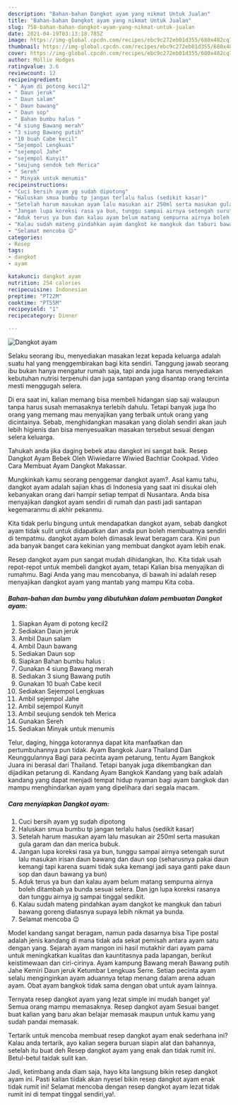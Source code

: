 ```yaml
---
description: "Bahan-bahan Dangkot ayam yang nikmat Untuk Jualan"
title: "Bahan-bahan Dangkot ayam yang nikmat Untuk Jualan"
slug: 758-bahan-bahan-dangkot-ayam-yang-nikmat-untuk-jualan
date: 2021-04-19T03:13:18.785Z
image: https://img-global.cpcdn.com/recipes/ebc9c272eb01d355/680x482cq70/dangkot-ayam-foto-resep-utama.jpg
thumbnail: https://img-global.cpcdn.com/recipes/ebc9c272eb01d355/680x482cq70/dangkot-ayam-foto-resep-utama.jpg
cover: https://img-global.cpcdn.com/recipes/ebc9c272eb01d355/680x482cq70/dangkot-ayam-foto-resep-utama.jpg
author: Mollie Hodges
ratingvalue: 3.6
reviewcount: 12
recipeingredient:
- " Ayam di potong kecil2"
- " Daun jeruk"
- " Daun salam"
- " Daun bawang"
- " Daun sop"
- " Bahan bumbu halus "
- "4 siung Bawang merah"
- "3 siung Bawang putih"
- "10 buah Cabe kecil"
- "Sejempol Lengkuas"
- "sejempol Jahe"
- "sejempol Kunyit"
- "seujung sendok teh Merica"
- " Sereh"
- " Minyak untuk menumis"
recipeinstructions:
- "Cuci bersih ayam yg sudah dipotong"
- "Haluskan smua bumbu tp jangan terlalu halus (sedikit kasar)"
- "Setelah harum masukan ayam lalu masukan air 250ml serta masukan gula garam dan dan merica bubuk."
- "Jangan lupa koreksi rasa ya bun, tunggu sampai airnya setengah surut lalu masukan irisan daun bawang dan daun sop (seharusnya pakai daun kemangi tapi karena suami tidak suka kemangi jadi saya ganti pake daun sop dan daun bawang ya bun)"
- "Aduk terus ya bun dan kalau ayam belum matang sempurna airnya boleh ditambah ya bunda sesuai selera. Dan jgn lupa koreksi rasanya dan tunggu airnya jg sampai tinggal sedikit."
- "Kalau sudah mateng pindahkan ayam dangkot ke mangkuk dan taburi bawang goreng diatasnya supaya lebih nikmat ya bunda."
- "Selamat mencoba 😉"
categories:
- Resep
tags:
- dangkot
- ayam

katakunci: dangkot ayam 
nutrition: 254 calories
recipecuisine: Indonesian
preptime: "PT22M"
cooktime: "PT55M"
recipeyield: "1"
recipecategory: Dinner

---
```



![Dangkot ayam](https://img-global.cpcdn.com/recipes/ebc9c272eb01d355/680x482cq70/dangkot-ayam-foto-resep-utama.jpg)

Selaku seorang ibu, menyediakan masakan lezat kepada keluarga adalah suatu hal yang menggembirakan bagi kita sendiri. Tanggung jawab seorang ibu bukan hanya mengatur rumah saja, tapi anda juga harus menyediakan kebutuhan nutrisi terpenuhi dan juga santapan yang disantap orang tercinta mesti menggugah selera.

Di era  saat ini, kalian memang bisa membeli hidangan siap saji walaupun tanpa harus susah memasaknya terlebih dahulu. Tetapi banyak juga lho orang yang memang mau menyajikan yang terbaik untuk orang yang dicintainya. Sebab, menghidangkan masakan yang diolah sendiri akan jauh lebih higienis dan bisa menyesuaikan masakan tersebut sesuai dengan selera keluarga. 

Tahukah anda jika daging bebek atau dangkot ini sangat baik. Resep Dangkot Ayam Bebek Oleh Wiwiedarre Wiwied Bachtiar Cookpad. Video Cara Membuat Ayam Dangkot Makassar.

Mungkinkah kamu seorang penggemar dangkot ayam?. Asal kamu tahu, dangkot ayam adalah sajian khas di Indonesia yang saat ini disukai oleh kebanyakan orang dari hampir setiap tempat di Nusantara. Anda bisa menyajikan dangkot ayam sendiri di rumah dan pasti jadi santapan kegemaranmu di akhir pekanmu.

Kita tidak perlu bingung untuk mendapatkan dangkot ayam, sebab dangkot ayam tidak sulit untuk didapatkan dan anda pun boleh membuatnya sendiri di tempatmu. dangkot ayam boleh dimasak lewat beragam cara. Kini pun ada banyak banget cara kekinian yang membuat dangkot ayam lebih enak.

Resep dangkot ayam pun sangat mudah dihidangkan, lho. Kita tidak usah repot-repot untuk membeli dangkot ayam, tetapi Kalian bisa menyajikan di rumahmu. Bagi Anda yang mau mencobanya, di bawah ini adalah resep menyajikan dangkot ayam yang mantab yang mampu Kita coba.

<!--inarticleads1-->

##### Bahan-bahan dan bumbu yang dibutuhkan dalam pembuatan Dangkot ayam:

1. Siapkan  Ayam di potong kecil2
1. Sediakan  Daun jeruk
1. Ambil  Daun salam
1. Ambil  Daun bawang
1. Sediakan  Daun sop
1. Siapkan  Bahan bumbu halus :
1. Gunakan 4 siung Bawang merah
1. Sediakan 3 siung Bawang putih
1. Gunakan 10 buah Cabe kecil
1. Sediakan Sejempol Lengkuas
1. Ambil sejempol Jahe
1. Ambil sejempol Kunyit
1. Ambil seujung sendok teh Merica
1. Gunakan  Sereh
1. Sediakan  Minyak untuk menumis


Telur, daging, hingga kotorannya dapat kita manfaatkan dan pertumbuhannya pun tidak. Ayam Bangkok Juara Thailand Dan Keunggulannya Bagi para pecinta ayam petarung, tentu Ayam Bangkok Juara ini berasal dari Thailand. Tetapi banyak juga dikembangkan dan dijadikan petarung di. Kandang Ayam Bangkok Kandang yang baik adalah kandang yang dapat menjadi tempat hidup nyaman bagi ayam bangkok dan mampu menghindarkan ayam yang dipelihara dari segala macam. 

<!--inarticleads2-->

##### Cara menyiapkan Dangkot ayam:

1. Cuci bersih ayam yg sudah dipotong
1. Haluskan smua bumbu tp jangan terlalu halus (sedikit kasar)
1. Setelah harum masukan ayam lalu masukan air 250ml serta masukan gula garam dan dan merica bubuk.
1. Jangan lupa koreksi rasa ya bun, tunggu sampai airnya setengah surut lalu masukan irisan daun bawang dan daun sop (seharusnya pakai daun kemangi tapi karena suami tidak suka kemangi jadi saya ganti pake daun sop dan daun bawang ya bun)
1. Aduk terus ya bun dan kalau ayam belum matang sempurna airnya boleh ditambah ya bunda sesuai selera. Dan jgn lupa koreksi rasanya dan tunggu airnya jg sampai tinggal sedikit.
1. Kalau sudah mateng pindahkan ayam dangkot ke mangkuk dan taburi bawang goreng diatasnya supaya lebih nikmat ya bunda.
1. Selamat mencoba 😉


Model kandang sangat beragam, namun pada dasarnya bisa Tipe postal adalah jenis kandang di mana tidak ada sekat pemisah antara ayam satu dengan yang. Sejarah ayam mangon ini hasil mutakhir dari ayam pama untuk meningkatkan kualitas dan kauntitasnya pada lapangan, berikut keistimewaan dan ciri-cirinya. Ayam kampung Bawang merah Bawang putih Jahe Kemiri Daun jeruk Ketumbar Lengkuas Serre. Setiap pecinta ayam selalu menginginkan ayam aduannya tetap menang dalam arena aduan ayam. Obat ayam bangkok tidak sama dengan obat untuk ayam lainnya. 

Ternyata resep dangkot ayam yang lezat simple ini mudah banget ya! Semua orang mampu memasaknya. Resep dangkot ayam Sesuai banget buat kalian yang baru akan belajar memasak maupun untuk kamu yang sudah pandai memasak.

Tertarik untuk mencoba membuat resep dangkot ayam enak sederhana ini? Kalau anda tertarik, ayo kalian segera buruan siapin alat dan bahannya, setelah itu buat deh Resep dangkot ayam yang enak dan tidak rumit ini. Betul-betul taidak sulit kan. 

Jadi, ketimbang anda diam saja, hayo kita langsung bikin resep dangkot ayam ini. Pasti kalian tiidak akan nyesel bikin resep dangkot ayam enak tidak rumit ini! Selamat mencoba dengan resep dangkot ayam lezat tidak rumit ini di tempat tinggal sendiri,ya!.

